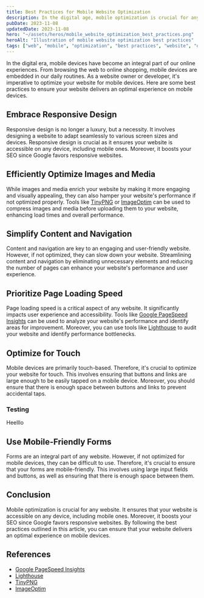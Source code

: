 ```yaml
---
title: Best Practices for Mobile Website Optimization
description: In the digital age, mobile optimization is crucial for any website. This article provides best practices to ensure your website delivers an optimal experience on mobile devices.
pubDate: 2023-11-08
updatedDate: 2023-11-08
hero: "~/assets/heros/mobile_website_optimization_best_practices.png"
heroAlt: "Illustration of mobile website optimization best practices"
tags: ["web", "mobile", "optimization", "best practices", "website", "development"]
---
```



In the digital era, mobile devices have become an integral part of our online experiences. From browsing the web to online shopping, mobile devices are embedded in our daily routines. As a website owner or developer, it's imperative to optimize your website for mobile devices. Here are some best practices to ensure your website delivers an optimal experience on mobile devices.

## Embrace Responsive Design

Responsive design is no longer a luxury, but a necessity. It involves designing a website to adapt seamlessly to various screen sizes and devices. Responsive design is crucial as it ensures your website is accessible on any device, including mobile ones. Moreover, it boosts your SEO since Google favors responsive websites.

## Efficiently Optimize Images and Media

While images and media enrich your website by making it more engaging and visually appealing, they can also hamper your website's performance if not optimized properly. Tools like [TinyPNG](https://tinypng.com/) or [ImageOptim](https://imageoptim.com/) can be used to compress images and media before uploading them to your website, enhancing load times and overall performance.

## Simplify Content and Navigation

Content and navigation are key to an engaging and user-friendly website. However, if not optimized, they can slow down your website. Streamlining content and navigation by eliminating unnecessary elements and reducing the number of pages can enhance your website's performance and user experience.

## Prioritize Page Loading Speed

Page loading speed is a critical aspect of any website. It significantly impacts user experience and accessibility. Tools like [Google PageSpeed Insights](https://developers.google.com/speed/pagespeed/insights/) can be used to analyze your website's performance and identify areas for improvement. Moreover, you can use tools like [Lighthouse](https://developers.google.com/web/tools/lighthouse) to audit your website and identify performance bottlenecks.

## Optimize for Touch


Mobile devices are primarily touch-based. Therefore, it's crucial to optimize your website for touch. This involves ensuring that buttons and links are large enough to be easily tapped on a mobile device. Moreover, you should ensure that there is enough space between buttons and links to prevent accidental taps.

### Testing
Heelllo

## Use Mobile-Friendly Forms

Forms are an integral part of any website. However, if not optimized for mobile devices, they can be difficult to use. Therefore, it's crucial to ensure that your forms are mobile-friendly. This involves using large input fields and buttons, as well as ensuring that there is enough space between them.

## Conclusion

Mobile optimization is crucial for any website. It ensures that your website is accessible on any device, including mobile ones. Moreover, it boosts your SEO since Google favors responsive websites. By following the best practices outlined in this article, you can ensure that your website delivers an optimal experience on mobile devices.

## References

- [Google PageSpeed Insights](https://developers.google.com/speed/pagespeed/insights/)
- [Lighthouse](https://developers.google.com/web/tools/lighthouse)
- [TinyPNG](https://tinypng.com/)
- [ImageOptim](https://imageoptim.com/)